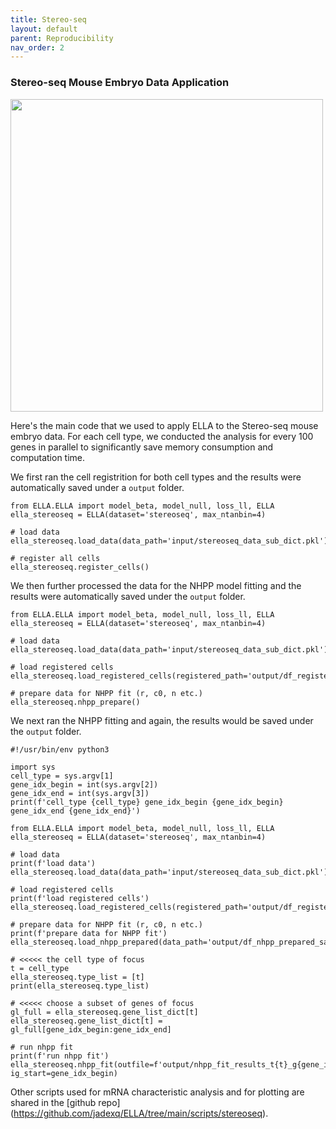 ```yaml
---
title: Stereo-seq
layout: default
parent: Reproducibility
nav_order: 2
---
```


### Stereo-seq Mouse Embryo Data Application

<div style="margin: 0 auto; text-align: left;"> 
<img src="{{ site.baseurl }}/images/rp_stereoseq.png" width="500" />
</div>

Here's the main code that we used to apply ELLA to the Stereo-seq mouse embryo data. For each cell type, we conducted the analysis for every 100 genes in parallel to significantly save memory consumption and computation time.

We first ran the cell registrition for both cell types and the results were automatically saved under a `output` folder.
```
from ELLA.ELLA import model_beta, model_null, loss_ll, ELLA
ella_stereoseq = ELLA(dataset='stereoseq', max_ntanbin=4)

# load data
ella_stereoseq.load_data(data_path='input/stereoseq_data_sub_dict.pkl')

# register all cells
ella_stereoseq.register_cells()
```

We then further processed the data for the NHPP model fitting and the results were automatically saved under the `output` folder.
```
from ELLA.ELLA import model_beta, model_null, loss_ll, ELLA
ella_stereoseq = ELLA(dataset='stereoseq', max_ntanbin=4)

# load data
ella_stereoseq.load_data(data_path='input/stereoseq_data_sub_dict.pkl')

# load registered cells
ella_stereoseq.load_registered_cells(registered_path='output/df_registered_saved.pkl')

# prepare data for NHPP fit (r, c0, n etc.)
ella_stereoseq.nhpp_prepare() 
```

We next ran the NHPP fitting and again, the results would be saved under the `output` folder.
```
#!/usr/bin/env python3

import sys
cell_type = sys.argv[1]
gene_idx_begin = int(sys.argv[2])
gene_idx_end = int(sys.argv[3])
print(f'cell_type {cell_type} gene_idx_begin {gene_idx_begin} gene_idx_end {gene_idx_end}')

from ELLA.ELLA import model_beta, model_null, loss_ll, ELLA
ella_stereoseq = ELLA(dataset='stereoseq', max_ntanbin=4)

# load data
print(f'load data')
ella_stereoseq.load_data(data_path='input/stereoseq_data_sub_dict.pkl')

# load registered cells
print(f'load registered cells')
ella_stereoseq.load_registered_cells(registered_path='output/df_registered_saved.pkl')

# prepare data for NHPP fit (r, c0, n etc.)
print(f'prepare data for NHPP fit')
ella_stereoseq.load_nhpp_prepared(data_path='output/df_nhpp_prepared_saved.pkl')

# <<<<< the cell type of focus
t = cell_type
ella_stereoseq.type_list = [t]
print(ella_stereoseq.type_list)

# <<<<< choose a subset of genes of focus
gl_full = ella_stereoseq.gene_list_dict[t]
ella_stereoseq.gene_list_dict[t] = gl_full[gene_idx_begin:gene_idx_end]

# run nhpp fit
print(f'run nhpp fit')
ella_stereoseq.nhpp_fit(outfile=f'output/nhpp_fit_results_t{t}_g{gene_idx_begin}_{gene_idx_end}.pkl', ig_start=gene_idx_begin) 
```

Other scripts used for mRNA characteristic analysis and for plotting are shared in the [github repo] (https://github.com/jadexq/ELLA/tree/main/scripts/stereoseq).
